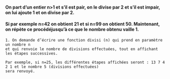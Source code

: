 #### On part d’un entier n>1 et s’il est pair, on le divise par 2  et s’il est impair, on lui ajoute 1 et on divise par 2. 
#### Si par exemple n=42 on obtient 21 et si n=99 on obtient 50. Maintenant, on répète ce procédéjusqu’à ce que le nombre obtenu vaille 1.

```
1. On demande d’écrire une fonction divisi (n) qui prend en paramètre un nombre n 
et qui renvoie le nombre de divisions effectuées, tout en affichant les étapes successives.
```

```
Par exemple, si n=25, les différentes étapes affichées seront : 13 7 4 2 1 et le nombre 5 (divisions effectuées)
sera renvoyé.
```
